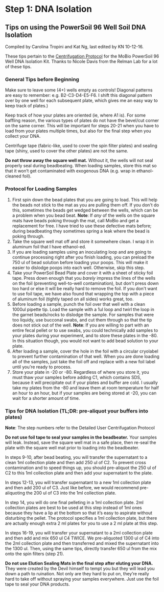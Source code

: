 # Step 1: DNA Isolation
## Tips on using the PowerSoil 96 Well Soil DNA Isolation
Compiled by Carolina Tropini and Kat Ng, last edited by KN 10-12-16.

These tips pertain to the [Centrifugation Protocol](https://mobio.com/media/wysiwyg/pdfs/protocols/12955.pdf) for the MoBio PowerSoil 96 Well DNA Isolation Kit.
Thanks to Nicole Davis from the Relman Lab for a lot of these tips.

### General Tips before Beginning
Make sure to leave some (4+) wells empty as controls!
Diagonal patterns are easy to remember: e.g. B2-C3-D4-E5-F6. I shift this diagonal pattern over by one well for each subsequent plate, which gives me an easy way to keep track of plates.)

Keep track of how your plates are oriented (ie, where A1 is).  For some baffling reason, the various types of plates do not have the bevel/cut corner on the same corner.  This will be important for steps 20-21 when you have to load from your plates multiple times, but also for the final step when you collect your DNA.

Centrifuge tape (fabric-like, used to cover the spin filter plates) and sealing tape (shiny, used to cover the other plates) are not the same.

**Do not throw away the square well mat.** Without it, the wells will not seal properly seal during beadbeating. When loading samples, store this mat so that it won’t get contaminated with exogenous DNA (e.g. wrap in ethanol-cleaned foil).

### Protocol for Loading Samples
1. First spin down the bead plates that you are going to load.  This will help the beads not stick to the mat as you are pulling them off. If you don't do this, sometimes the beads get wedged between the wells, which can be a problem when you bead beat.
**Note**: If *any* of the wells on the square mats have beads poking through the mat, call MoBio and get a replacement for free. I have tried to use these defective mats before; during beadbeating they sometimes spring a leak where the bead is poking through.
2. Take the square well mat off and store it somewhere clean. I wrap it in aluminum foil that I have ethanol-ed.
3. If you are loading samples using an inoculating loop and are going to continue processing right after you finish loading, you can preload the 750 ul of bead solution before loading your poops. This will make it easier to dislodge poops into each well.  Otherwise, skip this step.
4. Take your PowerSoil Bead Plate and cover it with a sheet of sticky foil tape.  Press down enough that you *barely* impress the lines of the wells on the foil (preventing well-to-well contamination), but don't press down too hard or else it will be really hard to remove the foil.  If you don't want to use foil tape, we have also found that wrapping the top with a piece of aluminum foil (tightly taped on all sides) works great, too.
5. Before loading a sample, punch the foil over that well with a clean 1000ul pipette tip. Load the sample with a 1ul loop and twirl the loop in the garnet beads/rocks to dislodge the sample.  For samples that were too liquidy, use bucconal swabs, and cut them through so that the tip does not stick out of the well.
**Note**: If you are willing to part with an entire fecal pellet or to use swabs, you could technically add samples to your plates during your experiment, and to store these plates in the -80. In this situation though, you would not want to add bead solution to your plate.
6. After loading a sample, cover the hole in the foil with a circular cryolabel to prevent further contamination of that well.  When you are done loading all of the samples, just take the foil off and replace with a new foil label until you're ready to process.
7. Store your plate in -20 or -80.  Regardless of where you store it, you must thaw your samples before adding C1, which contains SDS, because it will precipitate out if your plates and buffer are cold.  I usually take my plates from the -80 and leave them at room temperature for half an hour to an hour, but if your samples are being stored at -20, you can wait for a shorter amount of time.


### Tips for DNA Isolation (TL;DR: pre-aliquot your buffers into plates)
**Note**: The step numbers refer to the Detailed User Centrifugation Protocol

**Do not use foil tape to seal your samples in the beadbeater.** Your samples will leak. Instead, save the square well mat in a safe place, then re-seal the plate with the square well mat prior to loading into the beadbeater.

In steps 9-10, after bead beating, you will transfer the supernatant to a clean 1ml collection plate and then add 250 ul of C2.  To prevent cross contamination and to speed things up, you should pre-aliquot the 250 ul of C2 to this 1ml collection plate and then add your supernatant to the plate.

In steps 12-13, you will transfer supernatant to a new 1ml collection plate and then add 200 ul of C3.  Just like before, we would recommend pre-aliquoting the 200 ul of C3 into the 1ml collection plate.

In step 14, you will do one final pelleting in a 1ml collection plate.  2ml collection plates are best to be used at this step instead of 1ml ones because they have a lip at the bottom so that it’s easy to aspirate without disturbing the pellet. The protocol specifies a 1ml collection plate, but there are actually enough extra 2 ml plates for you to use a 2 ml plate at this step.

In steps 16-19, you will transfer your supernatant to a 2ml collection plate and then add and mix 650 ul C4 TWICE. We pre-aliquoted 1300 ul of C4 into the 2ml collection plate and then transferred and mixed the supernatant into the 1300 ul.  Then, using the same tips, directly transfer 650 ul from the mix onto the spin filters (step 21).

**Do not use Elution Sealing Mats in the final step after eluting your DNA.** They were created by the Devil himself to tempt you but they will lead you down a path to ruination. Not only are they hard to put on, they’re really hard to take off without spraying your samples everywhere.  Just use the foil tape to seal your DNA products.
